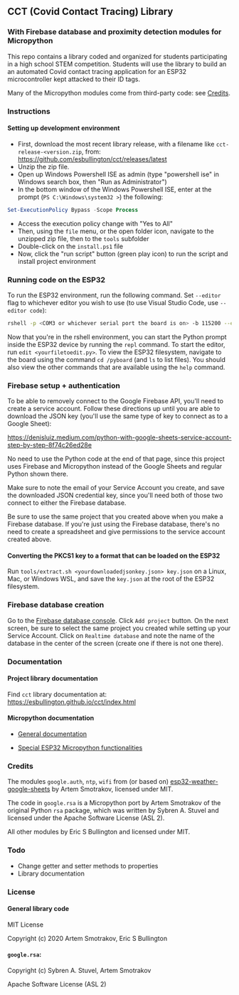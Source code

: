 ## CCT (Covid Contact Tracing) Library
### With Firebase database and proximity detection modules for Micropython

This repo contains a library coded and organized for students participating in a high school STEM competition. Students will use the library to build an an automated Covid contact tracing application for an ESP32 microcontroller kept attacked to their ID tags.

Many of the Micropython modules come from third-party code: see [Credits](#Credits).

### Instructions

#### Setting up development environment

- First, download the most recent library release, with a filename like `cct-release-<version.zip`, from:  https://github.com/esbullington/cct/releases/latest
- Unzip the zip file.
- Open up Windows Powershell ISE as admin (type "powershell ise" in Windows search box, then "Run as Administrator")
- In the bottom window of the Windows Powershell ISE, enter at the prompt (`PS C:\Windows\system32 >`) the following:

```powershell
Set-ExecutionPolicy Bypass -Scope Process
```

- Access the execution policy change with "Yes to All"
- Then, using the `file` menu, or the open folder icon, navigate to the unzipped zip file, then to the `tools` subfolder
- Double-click on the `install.ps1` file
- Now, click the "run script" button (green play icon) to run the script and install project environment

### Running code on the ESP32

To run the ESP32 environment, run the following command. Set `--editor` flag to whichever editor you wish to use (to use Visual Studio Code, use `--editor code`):

```bash
rshell -p <COM3 or whichever serial port the board is on> -b 115200 --editor code
```

Now that you're in the rshell environment, you can start the Python prompt inside the ESP32 device by running the `repl` command. To start the editor, run `edit <yourfiletoedit.py>`. To view the ESP32 filesystem, navigate to the board using the command `cd /pyboard` (and `ls` to list files). You should also view the other commands that are available using the `help` command.


### Firebase setup + authentication

To be able to removely connect to the Google Firebase API, you'll need to create a service account. Follow these directions up until you are able to download the JSON key (you'll use the same type of key to connect as to a Google Sheet):

https://denisluiz.medium.com/python-with-google-sheets-service-account-step-by-step-8f74c26ed28e

No need to use the Python code at the end of that page, since this project uses Firebase and Micropython instead of the Google Sheets and regular Python shown there.

Make sure to note the email of your Service Account you create, and save the downloaded JSON credential key, since you'll need both of those two connect to either the Firebase database.

Be sure to use the same project that you created above when you make a Firebase database. If you're just using the Firebase database, there's no need to create a spreadsheet and give permissions to the service account created above.

#### Converting the PKCS1 key to a format that can be loaded on the ESP32
Run `tools/extract.sh <yourdownloadedjsonkey.json> key.json` on a Linux, Mac, or Windows WSL, and save the `key.json` at the root of the ESP32 filesystem.

### Firebase database creation

Go to the [Firebase database console](https://console.firebase.google.com/u/0/). Click `Add project` button. On the next screen, be sure to select the same project you created while setting up your Service Account. Click on `Realtime database` and note the name of the database in the center of the screen (create one if there is not one there).

### Documentation

#### Project library documentation

Find `cct` library documentation at: https://esbullington.github.io/cct/index.html

#### Micropython documentation

- [General documentation](https://docs.micropython.org/en/latest/index.html)

- [Special ESP32 Micropython functionalities](https://docs.micropython.org/en/latest/esp32/quickref.html)

### Credits

The modules `google.auth`, `ntp`, `wifi` from (or based on) [esp32-weather-google-sheets](https://github.com/artem-smotrakov/esp32-weather-google-sheets) by Artem Smotrakov, licensed under MIT.

The code in `google.rsa` is a Micropython port by Artem Smotrakov of the original Python `rsa` package, which was written by Sybren A. Stuvel and licensed under the Apache Software License (ASL 2).

All other modules by Eric S Bullington and licensed under MIT.


### Todo

- Change getter and setter methods to properties
- Library documentation

### License

#### General library code

MIT License

Copyright (c) 2020 Artem Smotrakov, Eric S Bullington

#### `google.rsa`:

Copyright (c) Sybren A. Stuvel, Artem Smotrakov

Apache Software License (ASL 2)
